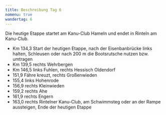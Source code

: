 ```yaml
---
title: Beschreibung Tag 6
nomenu: true
wandertag: 6
---
```


Die heutige Etappe startet am Kanu-Club Hameln und endet in Rinteln am Kanu-Club.

- Km 134,3 Start der heutigen Etappe, nach der Eisenbanbrücke links halten, Schleusen oder nach 200 m die Bootsrutsche nutzen bzw. umtragen 
- Km 139,5 rechts Wehrbergen
- Km 146,5 links Fuhlen, rechts Hessisch Oldendorf
- 151,9 Fähre kreuzt, rechts Großenwieden 
- 155,4 links Hohenrode
- 156,9 rechts Kleinwieden
- 159,2 rechts Ahe
- 161,9 rechts Engern
- 163,0 rechts Rintelner Kanu-Club, am Schwimmsteg oder an der Rampe aussteigen, Ende der heutigen Etappe

